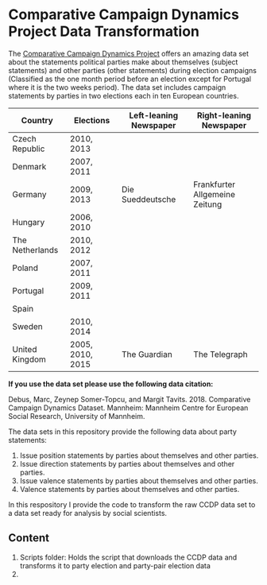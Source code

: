 # Comparative Campaign Dynamics Project Data Transformation

The [Comparative Campaign Dynamics Project](https://www.mzes.uni-mannheim.de/d7/en/datasets/comparative-campaign-dynamics-dataset) offers an amazing data set about the statements political parties make about themselves (subject statements) and other parties (other statements) during election campaigns (Classified as the one month period before an election except for Portugal where it is the two weeks period). The data set includes campaign statements by parties in two elections each in ten European countries. 


| Country  |  Elections | Left-leaning Newspaper  | Right-leaning Newspaper  |
|---|---|---|---|
|Czech Republic |2010, 2013 | | |
|Denmark |2007, 2011 | | |
|Germany |2009, 2013 | Die Sueddeutsche | Frankfurter Allgemeine Zeitung |
|Hungary  | 2006, 2010| | |
|The Netherlands  | 2010, 2012 | | |
|Poland | 2007, 2011 | | |
|Portugal | 2009, 2011 | | |
|Spain |  | | |
|Sweden |2010, 2014 | | |
|United Kingdom | 2005, 2010, 2015 | The Guardian| The Telegraph |

**If you use the data set please use the following data citation:**

Debus, Marc, Zeynep Somer-Topcu, and Margit Tavits. 2018. Comparative Campaign Dynamics Dataset. Mannheim: Mannheim Centre for European Social Research, University of Mannheim.

The data sets in this repository provide the following data about party statements:
1. Issue position statements by parties about themselves and other parties.
2. Issue direction statements by parties about themselves and other parties.
3. Issue valence statements by parties about themselves and other parties.
4. Valence statements by parties about themselves and other parties.

In this respository I provide the code to transform the raw CCDP data set to a data set ready for analysis by social scientists. 

## Content
1. Scripts folder: Holds the script that downloads the CCDP data and transforms it to party election and party-pair election data 
2. 

